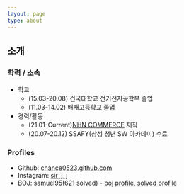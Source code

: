```yaml
---
layout: page
type: about
---
```

## 소개
### 학력 / 소속
- 학교
  - (15.03-20.08) 건국대학교 전기전자공학부 졸업
  - (11.03-14.02) 배재고등학교 졸업
- 경력/활동
  - (21.01-Current)[NHN COMMERCE](https://nhn-commerce.com/) 재직
  - (20.07-20.12) SSAFY(삼성 청년 SW 아카데미) 수료

### Profiles
- Github: [chance0523.github.com](https://chance0523.github.com)
- Instagram: [sir_j_j](https://www.instagram.com/sir_j_j_/)
- BOJ: samuel95(621 solved) - [boj profile](https://www.acmicpc.net/user/samuel95), [solved profile](https://solved.ac/profile/samuel95)
